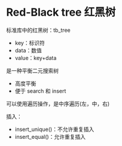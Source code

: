 # Red-Black tree 红黑树

标准库中的红黑树：tb_tree
- key：标识符
- data：数值
- value：key+data

是一种平衡二元搜索树
- 高度平衡
- 便于 search 和 insert

可以使用遍历操作，是中序遍历(左，中，右)

插入：
- insert_unique()：不允许重复插入
- insert_equal()：允许重复插入